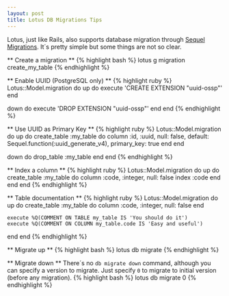 ```yaml
---
layout: post
title: Lotus DB Migrations Tips
---
```


Lotus, just like Rails, also supports database migration through [Sequel Migrations](http://sequel.jeremyevans.net/rdoc/files/doc/migration_rdoc.html).
It´s pretty simple but some things are not so clear.

** Create a migration **
{% highlight bash %}
lotus g migration create_my_table
{% endhighlight %}

** Enable UUID (PostgreSQL only) **
{% highlight ruby %}
Lotus::Model.migration do
  up do
    execute 'CREATE EXTENSION "uuid-ossp"'
  end

  down do
    execute 'DROP EXTENSION "uuid-ossp"'
  end
end
{% endhighlight %}

** Use UUID as Primary Key **
{% highlight ruby %}
Lotus::Model.migration do
  up do
    create_table :my_table do
      column :id, :uuid, null: false, default: Sequel.function(:uuid_generate_v4), primary_key: true
    end
  end

  down do
    drop_table :my_table
  end
end
{% endhighlight %}

** Index a column **
{% highlight ruby %}
Lotus::Model.migration do
  up do
    create_table :my_table do
      column :code, :integer, null: false
      index :code
    end
  end
end
{% endhighlight %}

** Table documentation **
{% highlight ruby %}
Lotus::Model.migration do
  up do
    create_table :my_table do
      column :code, :integer, null: false
    end

    execute %Q(COMMENT ON TABLE my_table IS 'You should do it')
    execute %Q(COMMENT ON COLUMN my_table.code IS 'Easy and useful')
  end
end
{% endhighlight %}

** Migrate up **
{% highlight bash %}
lotus db migrate
{% endhighlight %}

** Migrate down **
There´s no `db migrate down` command, although you can specify a version to migrate. Just specify `0` to migrate to initial version (before any migration).
{% highlight bash %}
lotus db migrate 0
{% endhighlight %}
